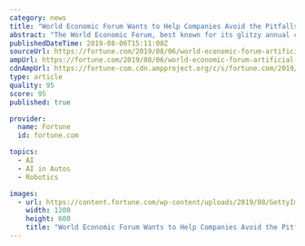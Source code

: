 ```yaml
---
category: news
title: "World Economic Forum Wants to Help Companies Avoid the Pitfalls of Artificial Intelligence: Eye on A.I."
abstract: "The World Economic Forum, best known for its glitzy annual conference in Davos, Switzerland, wants to help companies avoid the potential pitfalls that come with deploying artificial intelligence."
publishedDateTime: 2019-08-06T15:11:00Z
sourceUrl: https://fortune.com/2019/08/06/world-economic-forum-artificial-intelligence/
ampUrl: https://fortune.com/2019/08/06/world-economic-forum-artificial-intelligence/amp/
cdnAmpUrl: https://fortune-com.cdn.ampproject.org/c/s/fortune.com/2019/08/06/world-economic-forum-artificial-intelligence/amp/
type: article
quality: 95
score: 95
published: true

provider:
  name: Fortune
  id: fortune.com

topics:
  - AI
  - AI in Autos
  - Robotics

images:
  - url: https://content.fortune.com/wp-content/uploads/2019/08/GettyImages-1155580126.jpg?resize=1200,600
    width: 1200
    height: 600
    title: "World Economic Forum Wants to Help Companies Avoid the Pitfalls of Artificial Intelligence: Eye on A.I."
---
```

